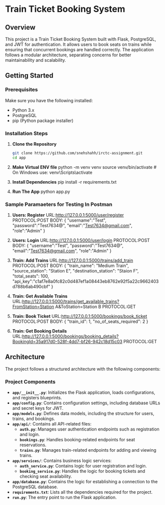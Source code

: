 # Train Ticket Booking System

## Overview
This project is a Train Ticket Booking System built with Flask, PostgreSQL, and JWT for authentication. It allows users to book seats on trains while ensuring that concurrent bookings are handled correctly. The application follows a modular architecture, separating concerns for better maintainability and scalability.

## Getting Started

### Prerequisites
Make sure you have the following installed:
- Python 3.x
- PostgreSQL
- pip (Python package installer)

### Installation Steps
1. **Clone the Repository**
   ```bash
   git clone https://github.com/snehshahh/irctc-assignment.git
   cd app

2. **Make Virtual ENV file**
   python -m venv venv
source venv/bin/activate  # On Windows use: venv\Scripts\activate

3. **Install Dependencies**
   pip install -r requirements.txt

4. **Run The App**
   python app.py

### Sample Paramaeters for Testing In Postman
1. **Users: Register**
    URL:http://127.0.0.1:5000/user/register
    PROTOCOL:POST
    BODY:
    {
        "username":"Test",
        "password":"Test7634@",
        "email":"Test7634@gmail.com",
        "role":"Admin"
    }

2. **Users: Login**
    URL:http://127.0.0.1:5000/user/login
    PROTOCOL:POST
    BODY:
    {
        "username":"Test",
        "password":"Test7634@",
        "email":"Test7634@gmail.com",
        "role":"Admin"
    }

3. **Train: Add Trains**
    URL:http://127.0.0.1:5000/trains/add_train
    PROTOCOL:POST
    BODY:
    {
        "train_name": "Medium Train",
        "source_station": "Station E",
        "destination_station": "Staion F",
        "total_seats": 100,
        "api_key":"c1af7e8a0fc82c0d487ef1a08443eb8762e92f5a22c9662403d788b6ab490cbf"
    }

4. **Train: Get Available Trains**
    URL:http://127.0.0.1:5000/trains/get_available_trains?FromStation=Station A&ToStation=Station B
    PROTOCOL:GET

5. **Train: Book Ticket**
    URL:http://127.0.0.1:5000/bookings/book_ticket
    PROTOCOL:POST
    BODY:
    {
        "train_id": 1,
        "no_of_seats_required": 2
    }

4. **Train: Get Booking Details**
    URL:http://127.0.0.1:5000/bookings/booking_details?BookingId=35a917d0-528f-4dd7-bf26-942c18d15c03
    PROTOCOL:GET


## Architecture

The project follows a structured architecture with the following components:


### Project Components

- **`app/__init__.py`**: Initializes the Flask application, loads configurations, and registers blueprints.
- **`app/config.py`**: Contains configuration settings, including database URLs and secret keys for JWT.
- **`app/models.py`**: Defines data models, including the structure for users, trains, and bookings.
- **`app/api/`**: Contains all API-related files:
  - **`auth.py`**: Manages user authentication endpoints such as registration and login.
  - **`bookings.py`**: Handles booking-related endpoints for seat reservations.
  - **`trains.py`**: Manages train-related endpoints for adding and viewing trains.
- **`app/services/`**: Contains business logic services:
  - **`auth_service.py`**: Contains logic for user registration and login.
  - **`booking_service.py`**: Handles the logic for booking tickets and checking seat availability.
- **`app/database.py`**: Contains the logic for establishing a connection to the PostgreSQL database.
- **`requirements.txt`**: Lists all the dependencies required for the project.
- **`run.py`**: The entry point to run the Flask application.

